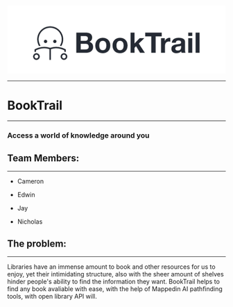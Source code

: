 ![BookTrail](/my-app/public/logo.png "BookTrail")

---

# BookTrail

---

### Access a world of knowledge around you

## Team Members:

---

- Cameron

- Edwin

- Jay

- Nicholas

## The problem:

---

Libraries have an immense amount to book and other resources for us to enjoy, yet their intimidating structure, also with the sheer amount of shelves hinder people's ability to find the information they want. BookTrail helps to find any book avaliable with ease, with the help of Mappedin AI pathfinding tools, with open library API will.